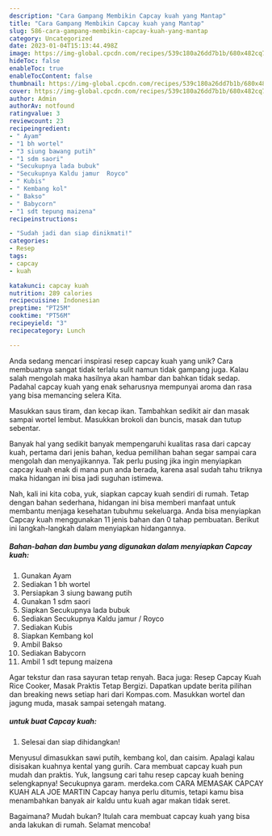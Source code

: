 ```yaml
---
description: "Cara Gampang Membikin Capcay kuah yang Mantap"
title: "Cara Gampang Membikin Capcay kuah yang Mantap"
slug: 586-cara-gampang-membikin-capcay-kuah-yang-mantap
category: Uncategorized
date: 2023-01-04T15:13:44.498Z
image: https://img-global.cpcdn.com/recipes/539c180a26dd7b1b/680x482cq70/capcay-kuah-foto-resep-utama.jpg
hideToc: false
enableToc: true
enableTocContent: false
thumbnail: https://img-global.cpcdn.com/recipes/539c180a26dd7b1b/680x482cq70/capcay-kuah-foto-resep-utama.jpg
cover: https://img-global.cpcdn.com/recipes/539c180a26dd7b1b/680x482cq70/capcay-kuah-foto-resep-utama.jpg
author: Admin
authorAv: notfound
ratingvalue: 3
reviewcount: 23
recipeingredient:
- " Ayam"
- "1 bh wortel"
- "3 siung bawang putih"
- "1 sdm saori"
- "Secukupnya lada bubuk"
- "Secukupnya Kaldu jamur  Royco"
- " Kubis"
- " Kembang kol"
- " Bakso"
- " Babycorn"
- "1 sdt tepung maizena"
recipeinstructions:

- "Sudah jadi dan siap dinikmati!"
categories:
- Resep
tags:
- capcay
- kuah

katakunci: capcay kuah 
nutrition: 289 calories
recipecuisine: Indonesian
preptime: "PT25M"
cooktime: "PT56M"
recipeyield: "3"
recipecategory: Lunch

---
```





Anda sedang mencari inspirasi resep capcay kuah yang unik? Cara membuatnya sangat tidak terlalu sulit namun tidak gampang juga. Kalau salah mengolah maka hasilnya akan hambar dan bahkan tidak sedap. Padahal capcay kuah yang enak seharusnya mempunyai aroma dan rasa yang bisa memancing selera Kita.





Masukkan saus tiram, dan kecap ikan. Tambahkan sedikit air dan masak sampai wortel lembut. Masukkan brokoli dan buncis, masak dan tutup sebentar.

Banyak hal yang sedikit banyak mempengaruhi kualitas rasa dari capcay kuah, pertama dari jenis bahan, kedua pemilihan bahan segar sampai cara mengolah dan menyajikannya. Tak perlu pusing jika ingin menyiapkan capcay kuah enak di mana pun anda berada, karena asal sudah tahu triknya maka hidangan ini bisa jadi suguhan istimewa.






Nah, kali ini kita coba, yuk, siapkan capcay kuah sendiri di rumah. Tetap dengan bahan sederhana, hidangan ini bisa memberi manfaat untuk membantu menjaga kesehatan tubuhmu sekeluarga. Anda bisa menyiapkan Capcay kuah menggunakan 11 jenis bahan dan 0 tahap pembuatan. Berikut ini langkah-langkah dalam menyiapkan hidangannya.

<!--inarticleads1-->

##### Bahan-bahan dan bumbu yang digunakan dalam menyiapkan Capcay kuah:

1. Gunakan  Ayam
1. Sediakan 1 bh wortel
1. Persiapkan 3 siung bawang putih
1. Gunakan 1 sdm saori
1. Siapkan Secukupnya lada bubuk
1. Sediakan Secukupnya Kaldu jamur / Royco
1. Sediakan  Kubis
1. Siapkan  Kembang kol
1. Ambil  Bakso
1. Sediakan  Babycorn
1. Ambil 1 sdt tepung maizena


Agar tekstur dan rasa sayuran tetap renyah. Baca juga: Resep Capcay Kuah Rice Cooker, Masak Praktis Tetap Bergizi. Dapatkan update berita pilihan dan breaking news setiap hari dari Kompas.com. Masukkan wortel dan jagung muda, masak sampai setengah matang. 

<!--inarticleads2-->

#####  untuk buat Capcay kuah:


1. Selesai dan siap dihidangkan!

Menyusul dimasukkan sawi putih, kembang kol, dan caisim. Apalagi kalau disisakan kuahnya kental yang gurih. Cara membuat capcay kuah pun mudah dan praktis. Yuk, langsung cari tahu resep capcay kuah bening selengkapnya! Secukupnya garam. merdeka.com CARA MEMASAK CAPCAY KUAH ALA JOE MARTIN Capcay hanya perlu ditumis, tetapi kamu bisa menambahkan banyak air kaldu untu kuah agar makan tidak seret. 

Bagaimana? Mudah bukan? Itulah cara membuat capcay kuah yang bisa anda lakukan di rumah. Selamat mencoba!
